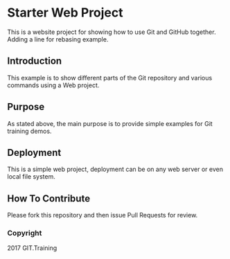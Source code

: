 # Starter Web Project

This is a website project for showing how to use Git and GitHub together.
Adding a line for rebasing example.

## Introduction

This example is to show different parts of the Git repository and various commands using a Web project.

## Purpose

As stated above, the main purpose is to provide simple examples for Git training demos.

## Deployment

This is a simple web project, deployment can be on any web server or even local file system.

## How To Contribute

Please fork this repository and then issue Pull Requests for review.

### Copyright

2017 GIT.Training